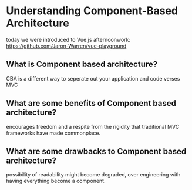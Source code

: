# Understanding Component-Based Architecture

today we were introduced to Vue.js afternoonwork: https://github.com/Jaron-Warren/vue-playground

## What is Component based architecture?

CBA is a different way to seperate out your application and code verses MVC

## What are some benefits of Component based architecture?

encourages freedom and a respite from the rigidity that traditional MVC frameworks have made commonplace.

## What are some drawbacks to Component based architecture?

possibility of readability might become degraded, over engineering with having everything become a component.
